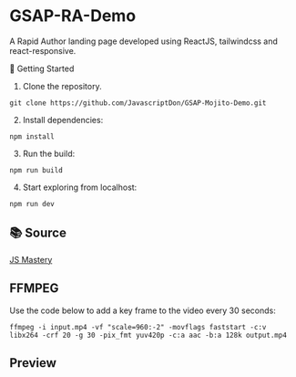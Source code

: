 # GSAP-RA-Demo

A Rapid Author landing page developed using ReactJS, tailwindcss  and react-responsive.

🚀 Getting Started

1. Clone the repository.

```
git clone https://github.com/JavascriptDon/GSAP-Mojito-Demo.git
```

2. Install dependencies:

```
npm install
```

3. Run the build:

```
npm run build
```

4. Start exploring from localhost:

```
npm run dev
```

## 📚 Source

[JS Mastery](https://www.youtube.com/watch?v=AW1yfBKRMKc)

## FFMPEG

Use the code below to add a key frame to the video every 30 seconds: 

`ffmpeg -i input.mp4 -vf "scale=960:-2" -movflags faststart -c:v libx264 -crf 20 -g 30 -pix_fmt yuv420p -c:a aac -b:a 128k output.mp4` 

## Preview